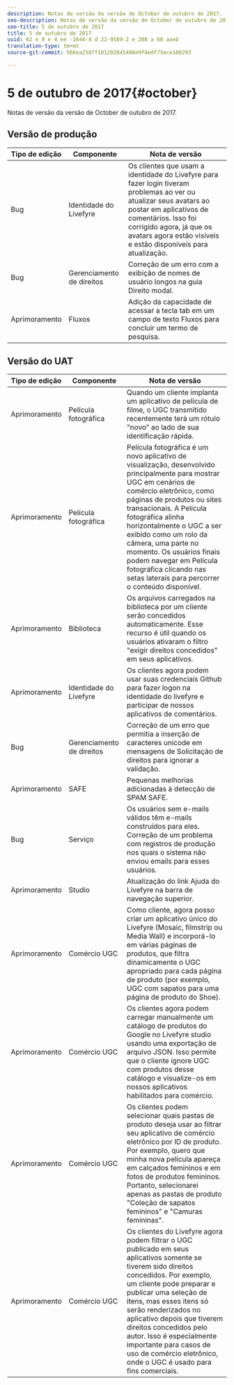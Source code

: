 ```yaml
---
description: Notas de versão da versão de October de outubro de 2017.
seo-description: Notas de versão da versão de October de outubro de 2017.
seo-title: 5 de outubro de 2017
title: 5 de outubro de 2017
uuid: 62 e 9 e 4 ee -1644-4 d 22-9589-2 e 208 a 68 aaeb
translation-type: tm+mt
source-git-commit: 566ea2587f101202045488e9f4edf73ece100293

---
```



# 5 de outubro de 2017{#october}

Notas de versão da versão de October de outubro de 2017.

## Versão de produção

| **Tipo de edição** | **Componente** | **Nota de versão** |
|---|---|---|
| Bug | Identidade do Livefyre | Os clientes que usam a identidade do Livefyre para fazer login tiveram problemas ao ver ou atualizar seus avatars ao postar em aplicativos de comentários. Isso foi corrigido agora, já que os avatars agora estão visíveis e estão disponíveis para atualização. |
| Bug | Gerenciamento de direitos | Correção de um erro com a exibição de nomes de usuário longos na guia Direito modal. |
| Aprimoramento | Fluxos | Adição da capacidade de acessar a tecla tab em um campo de texto Fluxos para concluir um termo de pesquisa. |

## Versão do UAT

| **Tipo de edição** | **Componente** | **Nota de versão** |
|---|---|---|
| Aprimoramento | Película fotográfica | Quando um cliente implanta um aplicativo de película de filme, o UGC transmitido recentemente terá um rótulo "novo" ao lado de sua identificação rápida. |
| Aprimoramento | Película fotográfica | Película fotográfica é um novo aplicativo de visualização, desenvolvido principalmente para mostrar UGC em cenários de comércio eletrônico, como páginas de produtos ou sites transacionais. A Película fotográfica alinha horizontalmente o UGC a ser exibido como um rolo da câmera, uma parte no momento. Os usuários finais podem navegar em Película fotográfica clicando nas setas laterais para percorrer o conteúdo disponível. |
| Aprimoramento | Biblioteca | Os arquivos carregados na biblioteca por um cliente serão concedidos automaticamente. Esse recurso é útil quando os usuários ativaram o filtro "exigir direitos concedidos" em seus aplicativos. |
| Aprimoramento | Identidade do Livefyre | Os clientes agora podem usar suas credenciais Github para fazer logon na identidade do livefyre e participar de nossos aplicativos de comentários. |
| Bug | Gerenciamento de direitos | Correção de um erro que permitia a inserção de caracteres unicode em mensagens de Solicitação de direitos para ignorar a validação. |
| Aprimoramento | SAFE | Pequenas melhorias adicionadas à detecção de SPAM SAFE. |
| Bug | Serviço | Os usuários sem e-mails válidos têm e-mails construídos para eles. Correção de um problema com registros de produção nos quais o sistema não enviou emails para esses usuários. |
| Aprimoramento | Studio | Atualização do link Ajuda do Livefyre na barra de navegação superior. |
| Aprimoramento | Comércio UGC | Como cliente, agora posso criar um aplicativo único do Livefyre (Mosaic, filmstrip ou Media Wall) e incorporá-lo em várias páginas de produtos, que filtra dinamicamente o UGC apropriado para cada página de produto (por exemplo, UGC com sapatos para uma página de produto do Shoe). |
| Aprimoramento | Comércio UGC | Os clientes agora podem carregar manualmente um catálogo de produtos do Google no Livefyre studio usando uma exportação de arquivo JSON. Isso permite que o cliente ignore UGC com produtos desse catálogo e visualize-os em nossos aplicativos habilitados para comércio. |
| Aprimoramento | Comércio UGC | Os clientes podem selecionar quais pastas de produto deseja usar ao filtrar seu aplicativo de comércio eletrônico por ID de produto. Por exemplo, quero que minha nova película apareça em calçados femininos e em fotos de produtos femininos. Portanto, selecionarei apenas as pastas de produto "Coleção de sapatos femininos" e "Camuras femininas". |
| Aprimoramento | Comércio UGC | Os clientes do Livefyre agora podem filtrar o UGC publicado em seus aplicativos somente se tiverem sido direitos concedidos. Por exemplo, um cliente pode preparar e publicar uma seleção de itens, mas esses itens só serão renderizados no aplicativo depois que tiverem direitos concedidos pelo autor. Isso é especialmente importante para casos de uso de comércio eletrônico, onde o UGC é usado para fins comerciais. |

